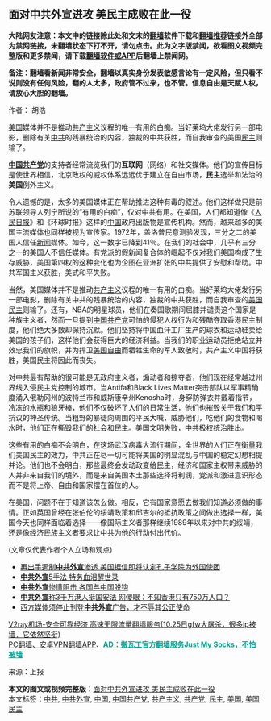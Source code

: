 <h2>面对中共外宣进攻 美民主成败在此一役</h2> <p class="notice"><b>大陆网友注意：本文中的链接除此处和文末的<a href="https://github.com/bannedbook/fanqiang" >翻墙</a>软件下载和<a href="https://github.com/killgcd/justmysocks/blob/master/README.md">翻墙推荐</a>链接外全部为禁网链接，未翻墙状态下打不开，请勿点击。此为文字版禁闻，欲看图文视频完整版和更多禁闻，请下载<a href="https://github.com/bannedbook/fanqiang">翻墙软件或APP</a>后翻墙上禁闻网。</p><p>备注：翻墙看新闻非常安全，翻墙以真实身份发表敏感言论有一定风险，但只看不说则没有任何风险，翻的人太多，政府管不过来，也不管。信息自由是天赋人权，请放心大胆的翻墙。</b></p>  <div class="entry"> <p>作者： 胡浩</p> <p id="summary"><a href="https://www.bannedbook.org/bnews/tag/%e7%be%8e%e5%9b%bd/" class="st_tag internal_tag" rel="tag" title="标签 美国 下的日志">美国</a>媒体并不是推动<span class='wp_keywordlink'><a href="https://www.bannedbook.org/forum2/topic6177.html" title="《共产主义的终极目的》" target="_blank">共产主义</a></span>议程的唯一有用的白痴。当好莱坞大佬发行另一部电影，删除有关<a href="https://www.bannedbook.org/bnews/tag/%e4%b8%ad%e5%85%b1/" class="st_tag internal_tag" rel="tag" title="标签 中共 下的日志">中共</a>的残暴统治的内容，独裁的中共获胜，而自我审查的美国<a href="https://www.bannedbook.org/bnews/tag/%e6%b0%91%e4%b8%bb/" class="st_tag internal_tag" rel="tag" title="标签 民主 下的日志">民主</a>则输了。</p>  <p><strong><span class='wp_keywordlink_affiliate'><a href="https://www.bannedbook.org/" title="中国" target="_blank">中国</a></span><a href="https://www.bannedbook.org/bnews/tag/%e5%85%b1%e4%ba%a7%e5%85%9a/" class="st_tag internal_tag" rel="tag" title="标签 共产党 下的日志">共产党</a></strong>的支持者经常流览我们的<strong>互联网</strong>（网络）和社交媒体。他们的宣传目标是使世界相信，北京政权的威权体系远远优于建立在自由市场，<strong>民主</strong>选举和法治的<strong>美国</strong>例外主义。</p> <p>令人遗憾的是，太多的美国媒体正在帮助推进这种有毒的叙述。他们这样做只是前苏联领导人列宁所说的“有用的白痴”，仅对中共有用。在美国，人们都知道像《<span class='wp_keywordlink'><a href="https://www.bannedbook.org/forum2/topic109.html" title="透视人民日报" target="_blank">人民日报</a></span>》和《环球时报》这样的<a href="https://www.bannedbook.org/bnews/tag/%E4%B8%AD%E5%9B%BD/" class="st_tag internal_tag" rel="tag" title="标签 中国 下的日志">中国</a>政府出版物是宣传机构。然而，越来越多的美国主流媒体也同样被视为宣传家。1972年，盖洛普民意测验发现，三分之二的美国人信任<span class='wp_keywordlink_affiliate'><a href="https://www.bannedbook.org/" title="新闻">新闻</a></span>媒体。如今，这一数字已降到41％。在我们的社会中，几乎有三分之一的美国人不信任媒体。有党派的假新闻复合体的崛起不仅对我们美国构成了生存威胁，美国第四权的这种变化也为企图在亚洲扩张的中共提供了安慰和帮助。中共军国主义获胜，美式和平失败。</p>  <p>当然，美国媒体并不是推动<a href="https://www.bannedbook.org/bnews/tag/%e5%85%b1%e4%ba%a7%e4%b8%bb%e4%b9%89/" class="st_tag internal_tag" rel="tag" title="标签 共产主义 下的日志">共产主义</a>议程的唯一有用的白痴。当好莱坞大佬发行另一部电影，删除有关中共的残暴统治的内容，独裁的中共获胜，而自我审查的<a href="https://www.bannedbook.org/bnews/tag/%e7%be%8e%e5%9b%bd%e6%b0%91%e4%b8%bb/" class="st_tag internal_tag" rel="tag" title="标签 美国民主 下的日志">美国民主</a>则输了。还有，NBA的明星球员，他们在奏国歌期间屈膝并谴责这个国家是种族主义者，然而一旦提到<a href="https://www.bannedbook.org/bnews/tag/%e4%b8%ad%e5%9b%bd%e5%85%b1%e4%ba%a7%e5%85%9a/" class="st_tag internal_tag" rel="tag" title="标签 中国共产党 下的日志">中国共产党</a>可怕的侵犯人权行为和残酷夺取香港民主制度，他们绝大多数却保持沉默。他们坚持将中国血汗工厂生产的球衣和运动鞋卖给美国的孩子们，这样他们会获得巨大的经济利益。当我们的职业运动员拒绝站立并效忠我们的旗帜，并为捍卫<span class='wp_keywordlink'><a href="https://www.bannedbook.org/forum2/topic894.html" title="美国自由的故事" target="_blank">美国自由</a></span>而牺牲生命的军人致敬时，共产主义中国将获胜，美国民主将因此而丧失。</p> <p>对中共最有帮助的很可能是无政府主义者，煽动者和掠夺者，他们现在经常越过州界线入侵民主党控制的城市。当Antifa和Black Lives Matter突击部队以军事精确度涌入俄勒冈州的波特兰市和威斯康辛州Kenosha时，身穿防弹衣并戴着指节，冷冻的水瓶和狼牙棒，他们不仅破坏了人们的日常生活，他们也摧毁关于我们和平抗议的神圣传统。当粗野的暴徒向周围的平民大喊，威胁他们，吃他们的食物和喝水时，他们正在撕毁我们的社会和民主。美国文明失败，中共极权统治胜出。</p>  <p>这些有用的白痴不会明白，在这场武汉病毒大流行期间，全世界的人们正在衡量我们美国民主的效力，中共正在尽一切可能将美国的明显混乱与中国的稳定幻想相提并论。他们也不会明白，那些最终会发动政变给民主，经济和国家主权带来威胁的人并非来自我们的境外，而是来自美国本土那些选择将利润，党派和激进意识形态而不是将上帝、自由和国家摆在首位的人。</p> <p>在美国，问题不在于知道该怎么做。相反，它有国家意愿去做我们知道必须做的事情。正如英国曾经在张伯伦的绥靖政策和邱吉尔的抵抗政策之间做出选择一样，美国今天也同样面临着选择——像国际主义者那样继续1989年以来对中共的绥靖，还是像经济<span class='wp_keywordlink'><a href="https://www.bannedbook.org/forum11/topic333.html" title="禁片：民族主义和三座大山" target="_blank">民族主义</a></span>者要求让中共为他的行动付出代价。</p>  <p>(文章仅代表作者个人立场和观点)</p> <ul class='op-related-articles' title='相关阅读'> <li><a href='https://www.bannedbook.org/bnews/headline/20200813/1379536.html' target='_blank'>再出手遏制<b>中共外宣</b>渗透 美国据信即将认定孔子学院为外国使团</a></li> <li><a href='https://www.bannedbook.org/bnews/cbnews/20200627/1351051.html' target='_blank'><b>中共外宣</b>5手法 特务血泪醒世录</a></li> <li><a href='https://www.bannedbook.org/bnews/cbnews/20200624/1349688.html' target='_blank'><b>中共外宣</b>惨遭阻击 各国与中国脱钩</a></li> <li><a href='https://www.bannedbook.org/bnews/topimagenews/20200609/1341941.html' target='_blank'><b>中共外宣</b>称3千万港人挺国安法 网傻眼：不知香港只有750万人口？</a></li> <li><a href='https://www.bannedbook.org/bnews/renquan/xizang/20200418/1314987.html' target='_blank'>西方媒体须停止刊登<b>中共外宣</b>广告，才不辱其公正使命</a></li> </ul> <p class="texttj"> <a href="https://www.bannedbook.org/forum23/topic22702.html" target="_blank">V2ray机场-安全可靠经济 高速无限流量翻墙服务(10.25日gfw大屠杀，很多ip被墙，它依然坚挺)</a><br/> <a href="https://github.com/bannedbook/fanqiang/wiki/%E7%A6%81%E9%97%BB%E7%BD%91%E5%AE%89%E5%8D%93%E7%BF%BB%E5%A2%99%E6%96%B0%E9%97%BBAPP" target="_blank">PC翻墙、安卓VPN翻墙APP</a>、<span onclick="window.open('https://github.com/killgcd/justmysocks/blob/master/README.md')" style="font-weight:bold;color:#00A191;cursor:pointer;text-decoration:underline;outline:none">AD：搬瓦工官方翻墙服务Just My Socks，不怕被墙</span></p><p> 来源：上报 </p><a name='sharetosocial'></a>       <div><b>本文的图文或视频完整版</b>：<a href='https://www.bannedbook.org/bnews/comments/20201101/1423829.html'>面对中共外宣进攻 美民主成败在此一役</a></div>  </div><!--END ENTRY--> <div class="postfooter"> <div>本文标签：<a href="https://www.bannedbook.org/bnews/tag/%e4%b8%ad%e5%85%b1/" rel="tag">中共</a>, <a href="https://www.bannedbook.org/bnews/tag/%E4%B8%AD%E5%85%B1%E5%A4%96%E5%AE%A3/" rel="tag">中共外宣</a>, <a href="https://www.bannedbook.org/bnews/tag/%E4%B8%AD%E5%9B%BD/" rel="tag">中国</a>, <a href="https://www.bannedbook.org/bnews/tag/%e4%b8%ad%e5%9b%bd%e5%85%b1%e4%ba%a7%e5%85%9a/" rel="tag">中国共产党</a>, <a href="https://www.bannedbook.org/bnews/tag/%e5%85%b1%e4%ba%a7%e4%b8%bb%e4%b9%89/" rel="tag">共产主义</a>, <a href="https://www.bannedbook.org/bnews/tag/%e5%85%b1%e4%ba%a7%e5%85%9a/" rel="tag">共产党</a>, <a href="https://www.bannedbook.org/bnews/tag/%e6%b0%91%e4%b8%bb/" rel="tag">民主</a>, <a href="https://www.bannedbook.org/bnews/tag/%e7%be%8e%e5%9b%bd/" rel="tag">美国</a>, <a href="https://www.bannedbook.org/bnews/tag/%e7%be%8e%e5%9b%bd%e6%b0%91%e4%b8%bb/" rel="tag">美国民主</a></div>  </div><!--END POSTFOOTER--> 